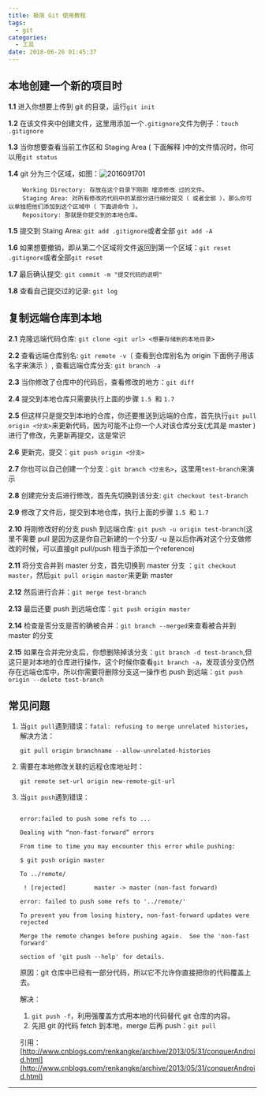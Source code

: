 ```yaml
---
title: 极简 Git 使用教程
tags:
  - git
categories:
  - 工具
date: 2018-06-26 01:45:37
---
```




## 本地创建一个新的项目时

**1.1** 进入你想要上传到 git 的目录，运行`git init`

**1.2** 在该文件夹中创建文件，这里用添加一个`.gitignore`文件为例子：`touch .gitignore`

<!-- more -->

**1.3** 当你想要查看当前工作区和 Staging Area ( 下面解释 )中的文件情况时，你可以用`git status`

**1.4** git 分为三个区域，如图：![2016091701](http://od3b21nvv.bkt.clouddn.com/hexoimg79bfbdac37faf4030b8e7cf331063d9d.png-960.jpg)

```
	Working Directory: 存放在这个目录下刚刚 增添修改 过的文件。
	Staging Area: 对所有修改的代码中的某部分进行细分提交（ 或者全部 ），那么你可以单独把他们添加到这个区域中（ 下面讲命令 ）。
	Repository: 那就是你提交到的本地仓库。
```
**1.5** 提交到 Staing Area: `git add .gitignore`或者全部 `git add -A`

**1.6** 如果想要撤销，即从第二个区域将文件返回到第一个区域：`git reset .gitignore`或者全部`git reset`

**1.7** 最后确认提交: `git commit -m "提交代码的说明"`

**1.8** 查看自己提交过的记录: `git log`


## 复制远端仓库到本地
**2.1** 克隆远端代码仓库: `git clone <git url> <想要存储到的本地目录>`

**2.2** 查看远端仓库别名: `git remote -v`（ 查看到仓库别名为 origin 下面例子用该名字来演示 ）, 查看远端仓库分支: `git branch -a`

**2.3** 当你修改了仓库中的代码后，查看修改的地方：`git diff`

**2.4** 提交到本地仓库只需要执行上面的步骤 `1.5 `和 `1.7`

**2.5** 但这样只是提交到本地的仓库，你还要推送到远端的仓库，首先执行`git pull origin <分支>`来更新代码，因为可能不止你一个人对该仓库分支(尤其是 master )进行了修改，先更新再提交，这是常识

**2.6** 更新完，提交：`git push origin <分支>`

**2.7** 你也可以自己创建一个分支：`git branch <分支名>`，这里用`test-branch`来演示

**2.8** 创建完分支后进行修改，首先先切换到该分支: `git checkout test-branch`

**2.9** 修改了文件后，提交到本地仓库，执行上面的步骤 `1.5 `和 `1.7`

**2.10** 将刚修改好的分支 push 到远端仓库: `git push -u origin test-branch`(这里不需要 pull 是因为这是你自己新建的一个分支/ -u 是以后你再对这个分支做修改的时候，可以直接git pull/push 相当于添加一个reference)

**2.11** 将分支合并到 master 分支，首先切换到 master 分支 ：`git checkout master`，然后`git pull origin master`来更新 master

**2.12** 然后进行合并：`git merge test-branch`

**2.13** 最后还要 push 到远端仓库：`git push origin master`

**2.14** 检查是否分支是否的确被合并：`git branch --merged`来查看被合并到 master 的分支

**2.15** 如果在合并完分支后，你想删除掉该分支：`git branch -d test-branch`,但这只是对本地的仓库进行操作，这个时候你查看`git branch -a`，发现该分支仍然存在远端仓库中，所以你需要将删除分支这一操作也 push 到远端：`git push origin --delete test-branch`



## 常见问题

1. 当`git pull`遇到错误：`fatal: refusing to merge unrelated histories`，解决方法：

   `git pull origin branchname --allow-unrelated-histories`

2. 需要在本地修改关联的远程仓库地址时：

   `git remote set-url origin new-remote-git-url`

3. 当`git push`遇到错误：

   ```

   error:failed to push some refs to ...

   Dealing with “non-fast-forward” errors

   From time to time you may encounter this error while pushing:

   $ git push origin master 

   To ../remote/ 

    ! [rejected]        master -> master (non-fast forward) 

   error: failed to push some refs to '../remote/' 

   To prevent you from losing history, non-fast-forward updates were rejected

   Merge the remote changes before pushing again.  See the 'non-fast forward'

   section of 'git push --help' for details.
   ```

   原因：git 仓库中已经有一部分代码，所以它不允许你直接把你的代码覆盖上去。

   解决：

   	1. `git push -f`，利用强覆盖方式用本地的代码替代 git 仓库的内容。
   	2. 先把 git 的代码 fetch 到本地，merge 后再 push：`git pull`

   引用：[http://www.cnblogs.com/renkangke/archive/2013/05/31/conquerAndroid.html](http://www.cnblogs.com/renkangke/archive/2013/05/31/conquerAndroid.html) 

****
